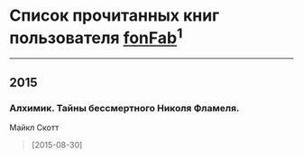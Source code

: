 # Список прочитанных книг пользователя [fonFab](https://plus.google.com/117145933512467983921)<sup>1</sup>
---

## 2015

### Алхимик. Тайны бессмертного Николя Фламеля.
Майкл Скотт
> [2015-08-30] 



